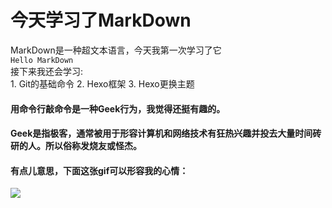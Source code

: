 # 今天学习了MarkDown  
 MarkDown是一种超文本语言，今天我第一次学习了它  
 `Hello MarkDown`  
 接下来我还会学习:  
    1. Git的基础命令
    2. Hexo框架
    3. Hexo更换主题
#### 用命令行敲命令是一种**Geek**行为，我觉得还挺有趣的。  
#### <!---->Geek是指极客，通常被用于形容计算机和网络技术有狂热兴趣并投去大量时间砖研的人。所以俗称发烧友或怪杰。  
#### 有点儿意思，下面这张gif可以形容我的心情：
![](https://qgt-style.oss-cn-hangzhou.aliyuncs.com/newcoursep4/g1/g1-2-2/tenor.gif)
